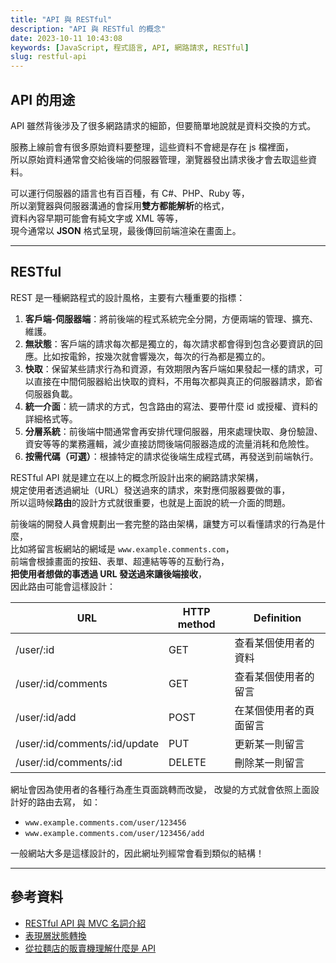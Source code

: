 ```yaml
---
title: "API 與 RESTful"
description: "API 與 RESTful 的概念"
date: 2023-10-11 10:43:08
keywords: [JavaScript, 程式語言, API, 網路請求, RESTful]
slug: restful-api
---
```


## API 的用途

API 雖然背後涉及了很多網路請求的細節，但要簡單地說就是資料交換的方式。

服務上線前會有很多原始資料要整理，這些資料不會總是存在 js 檔裡面，  
所以原始資料通常會交給後端的伺服器管理，瀏覽器發出請求後才會去取這些資料。

可以運行伺服器的語言也有百百種，有 C#、PHP、Ruby 等，  
所以瀏覽器與伺服器溝通的會採用**雙方都能解析**的格式，  
資料內容早期可能會有純文字或 XML 等等，  
現今通常以 **JSON** 格式呈現，最後傳回前端渲染在畫面上。

---

## RESTful

REST 是一種網路程式的設計風格，主要有六種重要的指標：

1. **客戶端-伺服器端**：將前後端的程式系統完全分開，方便兩端的管理、擴充、維護。
2. **無狀態**：客戶端的請求每次都是獨立的，每次請求都會得到包含必要資訊的回應。比如按電鈴，按幾次就會響幾次，每次的行為都是獨立的。
3. **快取**：保留某些請求行為和資源，有效期限內客戶端如果發起一樣的請求，可以直接在中間伺服器給出快取的資料，不用每次都與真正的伺服器請求，節省伺服器負載。
4. **統一介面**：統一請求的方式，包含路由的寫法、要帶什麼 id 或授權、資料的詳細格式等。
5. **分層系統**：前後端中間通常會再安排代理伺服器，用來處理快取、身份驗證、資安等等的業務邏輯，減少直接訪問後端伺服器造成的流量消耗和危險性。
6. **按需代碼（可選）**：根據特定的請求從後端生成程式碼，再發送到前端執行。

RESTful API 就是建立在以上的概念所設計出來的網路請求架構，  
規定使用者透過網址（URL）發送過來的請求，來對應伺服器要做的事，  
所以這時候**路由**的設計方式就很重要，也就是上面說的統一介面的問題。

前後端的開發人員會規劃出一套完整的路由架構，讓雙方可以看懂請求的行為是什麼，  
比如將留言板網站的網域是 `www.example.comments.com`，  
前端會根據畫面的按鈕、表單、超連結等等的互動行為，  
**把使用者想做的事透過 URL 發送過來讓後端接收**，  
因此路由可能會這樣設計：

| URL                           | HTTP method | Definition             |
| ----------------------------- | ----------- | ---------------------- |
| /user/:id                     | GET         | 查看某個使用者的資料   |
| /user/:id/comments            | GET         | 查看某個使用者的留言   |
| /user/:id/add                 | POST        | 在某個使用者的頁面留言 |
| /user/:id/comments/:id/update | PUT         | 更新某一則留言         |
| /user/:id/comments/:id        | DELETE      | 刪除某一則留言         |

網址會因為使用者的各種行為產生頁面跳轉而改變，
改變的方式就會依照上面設計好的路由去寫， 如：

- `www.example.comments.com/user/123456`
- `www.example.comments.com/user/123456/add`

一般網站大多是這樣設計的，因此網址列經常會看到類似的結構！

---

## 參考資料

- [RESTful API 與 MVC 名詞介紹](https://ithelp.ithome.com.tw/articles/10191925)
- [表現層狀態轉換](https://zh.wikipedia.org/zh-tw/%E8%A1%A8%E7%8E%B0%E5%B1%82%E7%8A%B6%E6%80%81%E8%BD%AC%E6%8D%A2)
- [從拉麵店的販賣機理解什麼是 API](https://hulitw.medium.com/ramen-and-api-6238437dc544)
